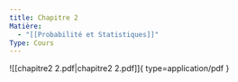 ```yaml
---
title: Chapitre 2
Matière:
  - "[[Probabilité et Statistiques]]"
Type: Cours
---
```

![[chapitre2 2.pdf|chapitre2 2.pdf]]{ type=application/pdf }

